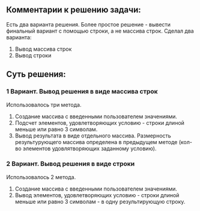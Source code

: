 ## Комментарии к решению задачи:
Есть два варианта решения.
Более простое решение - вывести финальный вариант с помощью строки, а не массива строк.
Сделал два варианта:
1. Вывод массива строк
2. Вывод строки

## Суть решения: 

### 1 Вариант. Вывод решения в виде массива строк
Использовалось три метода. 
1. Создание массива с введенными пользователем значениями.
2. Подсчет элементов, удовлетворяющих условию - строки длиной меньше или равно 3 символам.
3. Вывод результата в виде отдельного массива. Размерность результурующего массива определена в предыдущем методе (кол-во элементов удовлятворяющих заданному условию).


### 2 Вариант. Вывод решения в виде строки
Использовалось 2 метода. 
1. Создание массива с введенными пользователем значениями.
2. Вывод элементов, удовлетворяющих условию - строки длиной меньше или равно 3 символам - в одну результирующую строку.
